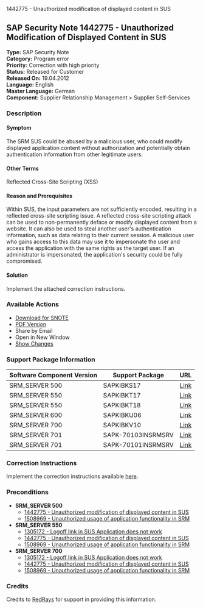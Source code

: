 1442775 - Unauthorized modification of displayed content in SUS

## SAP Security Note 1442775 - Unauthorized Modification of Displayed Content in SUS

**Type:** SAP Security Note  
**Category:** Program error  
**Priority:** Correction with high priority  
**Status:** Released for Customer  
**Released On:** 19.04.2012  
**Language:** English  
**Master Language:** German  
**Component:** Supplier Relationship Management > Supplier Self-Services

### Description

#### Symptom
The SRM SUS could be abused by a malicious user, who could modify displayed application content without authorization and potentially obtain authentication information from other legitimate users.

#### Other Terms
Reflected Cross-Site Scripting (XSS)

#### Reason and Prerequisites
Within SUS, the input parameters are not sufficiently encoded, resulting in a reflected cross-site scripting issue. A reflected cross-site scripting attack can be used to non-permanently deface or modify displayed content from a website. It can also be used to steal another user's authentication information, such as data relating to their current session. A malicious user who gains access to this data may use it to impersonate the user and access the application with the same rights as the target user. If an administrator is impersonated, the application's security could be fully compromised.

#### Solution
Implement the attached correction instructions.

### Available Actions
- [Download for SNOTE](https://notesdownloads.sap.com/note/0040000008511152017)
- [PDF Version](https://userapps.support.sap.com/sap/support/sfm/notes/print/0001442775?language=en-US&token=A9EB53CFD852D174A13284035B79AFB7)
- Share by Email
- Open in New Window
- [Show Changes](https://me.sap.com/notesLatestChanges/0001442775/E/diff)

### Support Package Information
| Software Component Version | Support Package | URL |
|----------------------------|-----------------|-----|
| SRM_SERVER 500             | SAPKIBKS17      | [Link](https://me.sap.com/supportpackage/SAPKIBKS17) |
| SRM_SERVER 550             | SAPKIBKT17      | [Link](https://me.sap.com/supportpackage/SAPKIBKT17) |
| SRM_SERVER 550             | SAPKIBKT18      | [Link](https://me.sap.com/supportpackage/SAPKIBKT18) |
| SRM_SERVER 600             | SAPKIBKU06      | [Link](https://me.sap.com/supportpackage/SAPKIBKU06) |
| SRM_SERVER 700             | SAPKIBKV10      | [Link](https://me.sap.com/supportpackage/SAPKIBKV10) |
| SRM_SERVER 701             | SAPK-70103INSRMSRV | [Link](https://me.sap.com/supportpackage/SAPK-70103INSRMSRV) |
| SRM_SERVER 701             | SAPK-70101INSRMSRV | [Link](https://me.sap.com/supportpackage/SAPK-70101INSRMSRV) |

### Correction Instructions
Implement the correction instructions available [here](https://me.sap.com/corrins/0001442775/551).

### Preconditions
- **SRM_SERVER 500**
  - [1442775 - Unauthorized modification of displayed content in SUS](https://me.sap.com/notes/1442775)
  - [1508969 - Unauthorized usage of application functionality in SRM](https://me.sap.com/notes/1508969)
- **SRM_SERVER 550**
  - [1305172 - Logoff link in SUS Application does not work](https://me.sap.com/notes/1305172)
  - [1442775 - Unauthorized modification of displayed content in SUS](https://me.sap.com/notes/1442775)
  - [1508969 - Unauthorized usage of application functionality in SRM](https://me.sap.com/notes/1508969)
- **SRM_SERVER 700**
  - [1305172 - Logoff link in SUS Application does not work](https://me.sap.com/notes/1305172)
  - [1442775 - Unauthorized modification of displayed content in SUS](https://me.sap.com/notes/1442775)
  - [1508969 - Unauthorized usage of application functionality in SRM](https://me.sap.com/notes/1508969)

### Credits
Credits to [RedRays](https://redrays.io) for support in providing this information.